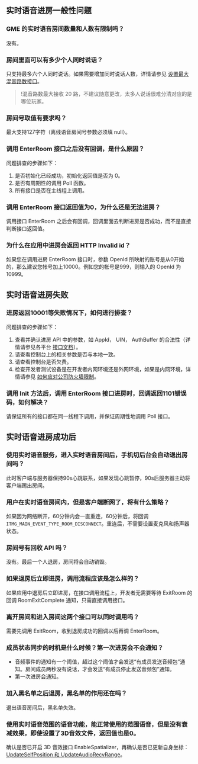 ## 实时语音进房一般性问题

### GME 的实时语音房间数量和人数有限制吗？

没有。

### 房间里面可以有多少个人同时说话？

只支持最多六个人同时说话。如果需要增加同时说话人数，详情请参见 [设置最大混音路数接口](https://cloud.tencent.com/document/product/607/48324#.E8.AE.BE.E7.BD.AE.E6.9C.80.E5.A4.A7.E6.B7.B7.E9.9F.B3.E8.B7.AF.E6.95.B0)。
>!混音路数最大接收 20 路，不建议随意更改，太多人说话很难分清对应的是哪位玩家。

### 房间号取值有要求吗？

最大支持127字符（离线语音房间号参数必须填 null）。

### 调用 EnterRoom 接口之后没有回调，是什么原因？

问题排查的步骤如下：
1. 是否初始化已经成功，初始化返回值是否为 0。
2. 是否有周期性的调用 Poll 函数。
3. 所有接口是否在主线程上调用。

### 调用 EnterRoom 接口返回值为0，为什么还是无法进房？

调用接口 EnterRoom 之后会有回调，回调里面去判断进房是否成功，而不是直接判断接口返回值。

### 为什么在应用中进房会返回 HTTP Invalid id？

如果您在调用进房 EnterRoom 接口时，参数 OpenId 所映射的账号是从0开始的，那么建议您帐号加上10000。例如您的帐号是999，则输入的 OpenId 为10999。

## 实时语音进房失败

### 进房返回10001等失败情况下，如何进行排查？

问题排查的步骤如下：
1. 查看并确认进房 API 中的参数，如 AppId， UIN， AuthBuffer 的合法性（详情请参见各平台 [接口文档](https://cloud.tencent.com/document/product/607/10780)）。
2. 请查看控制台上的相关参数是否与本地一致。
3. 请查看控制台是否欠费。
4. 检查开发者测试设备是在开发者内网环境还是外网环境，如果是内网环境，详情请参见 [如何应对公司防火墙限制](https://cloud.tencent.com/document/product/607/41825)。

### 调用 Init 方法后，调用 EnterRoom 接口进房时，回调返回1101错误码，如何解决？

请保证所有的接口都在同一线程下调用，并保证周期性地调用 Poll 接口。


## 实时语音进房成功后

### 使用实时语音服务，进入实时语音房间后，手机切后台会自动退出房间吗？

此时客户端与服务器保持90s心跳联系，如果发现心跳暂停，90s后服务器主动将客户端踢出房间。

### 用户在实时语音房间内，但是客户端断网了，将有什么策略？

如果因为网络断开，60分钟内会一直重连，60分钟后，将回调 `ITMG_MAIN_EVENT_TYPE_ROOM_DISCONNECT`。重连后，不需要设置麦克风和扬声器状态。

### 房间号有回收 API 吗？

没有。最后一个人退房，房间将会自动销毁。

### 如果退房后立即进房，调用流程应该是怎么样的？

如果应用中退房后立即进房，在接口调用流程上，开发者无需要等待 ExitRoom 的回调 RoomExitComplete 通知，只需直接调用接口。

### 离开房间和进入房间这两个接口可以同时调用吗？

需要先调用 ExitRoom，收到退房成功的回调以后再调 EnterRoom。

### 成员状态同步的时机是什么时候？第一次进房会不会通知？

- 音频事件的通知有一个阈值，超过这个阈值才会发送“有成员发送音频包”通知。房间成员两秒没有说话，才会发送“有成员停止发送音频包”通知。
- 第一次进房会通知。

### 加入黑名单之后退房，黑名单的作用还在吗？

退出语音房间后，黑名单失效。

### 使用实时语音范围的语音功能，能正常使用的范围语音，但是没有衰减效果，即使设置了3D音效文件，返回值也是0。

确认是否已开启 3D 音效接口 EnableSpatializer，再确认是否已更新自身坐标：[UpdateSelfPosition 和 UpdateAudioRecvRange](https://cloud.tencent.com/document/product/607/18218)。

